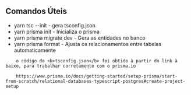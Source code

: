 ## Comandos Úteis

*   yarn tsc --init - gera tsconfig.json
*   yarn prisma init - Inicializa o prisma
*   yarn prisma migrate dev - Gera as entidades no banco
*   yarn prisma format - Ajusta os relacionamentos entre tabelas automaticamente


```` 
    o código do <b>tsconfig.json</b> foi obtido à partir do link à baixo, para trabalhar corretamente com o prisma.io

    https://www.prisma.io/docs/getting-started/setup-prisma/start-from-scratch/relational-databases-typescript-postgres#create-project-setup
````

